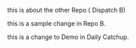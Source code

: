 this is about the other Repo ( Dispatch B)

this is a sample change in Repo B.

this is a change to Demo in Daily Catchup.